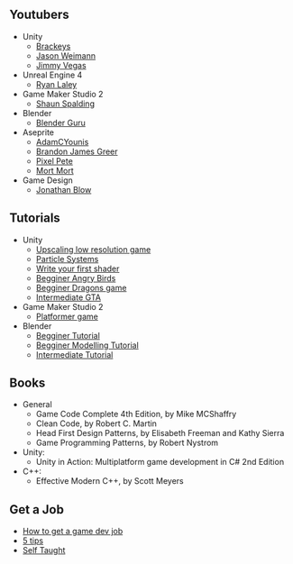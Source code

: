 ## Youtubers

* Unity
  * [Brackeys](https://www.youtube.com/user/Brackeys)
  * [Jason Weimann](https://www.youtube.com/channel/UCX_b3NNQN5bzExm-22-NVVg)
  * [Jimmy Vegas](https://www.youtube.com/channel/UCRMXHQ2rJ9_0CHS7mhL7erg)
* Unreal Engine 4
  * [Ryan Laley](https://www.youtube.com/channel/UCsS5i15vvUbwfr_1JdRKCAA)
* Game Maker Studio 2
  * [Shaun Spalding](https://www.youtube.com/user/999Greyfox)
* Blender
  * [Blender Guru](https://www.youtube.com/user/AndrewPPrice)
* Aseprite
  * [AdamCYounis](https://www.youtube.com/channel/UC08QfQDLAd9D7aYPFgBUIng)
  * [Brandon James Greer](https://www.youtube.com/channel/UCC26K7LTSrJK0BPAUyyvtQg)
  * [Pixel Pete](https://www.youtube.com/user/MilkoDaily)
  * [Mort Mort](https://www.youtube.com/user/atMNRArt)
* Game Design
  * [Jonathan Blow](https://www.youtube.com/user/jblow888/)
 
## Tutorials

* Unity
   * [Upscaling low resolution game](https://itch.io/t/129513/unity-guide-upscaling-your-low-rez-game)
   * [Particle Systems](https://learn.unity.com/tutorial/visual-effects-with-particles?language=en#5c7f8528edbc2a002053b57e)
   * [Write your first shader](https://learn.unity.com/tutorial/writing-your-first-shader-in-unity#)
   * [Begginer Angry Birds](https://www.youtube.com/watch?v=Lu76c85LhGY&list=PLB5_EOMkLx_VHKn4IISeNwhlDrb1948ZX&index=1)
   * [Begginer Dragons game](https://www.youtube.com/watch?v=BL2u_6sSvcM&list=PLB5_EOMkLx_WCGalAUeKXA1I-qQqYY_Sk&index=2)
   * [Intermediate GTA](https://www.youtube.com/playlist?list=PLZ1b66Z1KFKi_AxdUDtVX_fHT6IqzhV55)
* Game Maker Studio 2
  * [Platformer game](https://www.youtube.com/playlist?list=PLPRT_JORnIupqWsjRpJZjG07N01Wsw_GJ)
* Blender
  * [Begginer Tutorial](https://www.youtube.com/playlist?list=PLjEaoINr3zgEq0u2MzVgAaHEBt--xLB6U)
  * [Begginer Modelling Tutorial](https://www.youtube.com/playlist?list=PLjEaoINr3zgEL9UjPTLWQhLFAK7wVaRMR)
  * [Intermediate Tutorial](https://www.youtube.com/playlist?list=PLjEaoINr3zgHJVJF3T3CFUAZ6z11jKg6a)

## Books

* General
  * Game Code Complete 4th Edition, by Mike MCShaffry
  * Clean Code, by Robert C. Martin
  * Head First Design Patterns, by Elisabeth Freeman and Kathy Sierra
  * Game Programming Patterns, by Robert Nystrom
* Unity:
  * Unity in Action: Multiplatform game development in C# 2nd Edition
* C++:
  * Effective Modern C++, by Scott Meyers   

## Get a Job

 * [How to get a game dev job](https://www.youtube.com/watch?v=tBO-RvTPETU&ab_channel=JasonWeimann)
 * [5 tips](https://www.youtube.com/watch?v=NNOw7_e372E&ab_channel=MassiveEntertainment-AUbisoftStudio)
 * [Self Taught](https://www.youtube.com/watch?v=bpSNBscjaDY&ab_channel=JasonWeimann)
